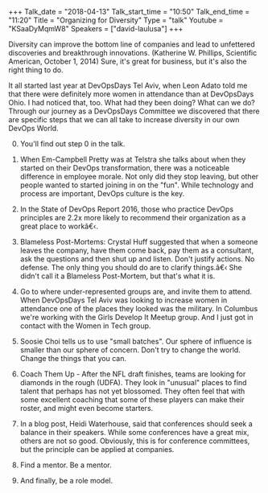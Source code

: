 +++
Talk_date = "2018-04-13"
Talk_start_time = "10:50"
Talk_end_time = "11:20"
Title = "Organizing for Diversity"
Type = "talk"
Youtube = "KSaaDyMqmW8"
Speakers = ["david-laulusa"]
+++

Diversity can improve the bottom line of companies and lead to unfettered discoveries and breakthrough innovations. (Katherine W. Phillips, Scientific American, October 1, 2014) Sure, it's great for business, but it's also the right thing to do.

It all started last year at DevOpsDays Tel Aviv, when Leon Adato told me that there were definitely more women in attendance than at DevOpsDays Ohio. I had noticed that, too. What had they been doing? What can we do? Through our journey as a DevOpsDays Committee we discovered that there are specific steps that we can all take to increase diversity in our own DevOps World.

0. You'll find out step 0 in the talk.

1. When Em-Campbell Pretty was at Telstra she talks about when they started on their DevOps transformation, there was a noticeable difference in employee morale. Not only did they stop leaving, but other people wanted to started joining in on the "fun". While technology and process are important, DevOps culture is the key.

2. In the State of DevOps Report 2016, those who practice DevOps principles are 2.2x more likely to recommend their organization as a great place to workâ€‹.

3. Blameless Post-Mortems: Crystal Huff suggested that when a someone leaves the company, have them come back, pay them as a consultant, ask the questions and then shut up and listen. Don't justify actions. No defense. The only thing you should do are to clarify things.â€‹ She didn't call it a Blameless Post-Mortem, but that's what it is.

4. Go to where under-represented groups are, and invite them to attend. When DevOpsDays Tel Aviv was looking to increase women in attendance one of the places they looked was the military. In Columbus we're working with the Girls Develop It Meetup group. And I just got in contact with the Women in Tech group.

5. Soosie Choi tells us to use "small batches". Our sphere of influence is smaller than our sphere of concern. Don't try to change the world. Change the things that you can.

6. Coach Them Up - After the NFL draft finishes, teams are looking for diamonds in the rough (UDFA). They look in "unusual" places to find talent that perhaps has not yet blossomed. They often feel that with some excellent coaching that some of these players can make their roster, and might even become starters.

7. In a blog post, Heidi Waterhouse, said that conferences should seek a balance in their speakers. While some conferences have a great mix, others are not so good. Obviously, this is for conference committees, but the principle can be applied at companies.

8. Find a mentor. Be a mentor.
 
9. And finally, be a role model.
